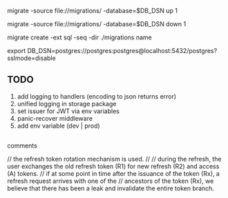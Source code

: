 migrate -source file://migrations/ -database=$DB_DSN up 1

migrate -source file://migrations/ -database=$DB_DSN down 1

migrate create -ext sql -seq -dir ./migrations name

export DB_DSN=postgres://postgres:postgres@localhost:5432/postgres?sslmode=disable

## TODO

1. add logging to handlers (encoding to json returns error)
2. unified logging in storage package
3. set issuer for JWT via env variables
4. panic-recover middleware
5. add env variable (dev | prod)

##

comments

// the refresh token rotation mechanism is used.
//
// during the refresh, the user exchanges the old refresh token (R1) for new refresh (R2) and access (A) tokens.
// if at some point in time after the issuance of the token (Rx), a refresh request arrives with one of the
// ancestors of the token (Rx), we believe that there has been a leak and invalidate the entire token branch.